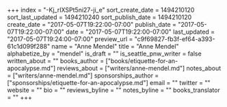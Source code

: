 +++
index = "-Kj_rIXSPt5ni27-ji_e"
sort_create_date = 1494210120
sort_last_updated = 1494210240
sort_publish_date = 1494210120
create_date = "2017-05-07T19:22:00-07:00"
publish_date = "2017-05-07T19:22:00-07:00"
date = "2017-05-07T19:22:00-07:00"
last_updated = "2017-05-07T19:24:00-07:00"
preview_url = "c9f69827-fb3f-ef64-a393-61c1d099f288"
name = "Anne Mendel"
title = "Anne Mendel"
alphabetize_by = "mendel"
is_draft = ""
is_seattle_pnw_writer = false
written_about = ""
books_author = ["books/etiquette-for-an-apocalypse.md"]
reviews_about = ["writers/anne-mendel.md"]
notes_about = ["writers/anne-mendel.md"]
sponsorships_author = ["sponsorships/etiquette-for-an-apocalypse.md"]
email = ""
twitter = ""
website = ""
bio = ""
reviews_byline = ""
notes_byline = ""
books_translator = ""
+++
